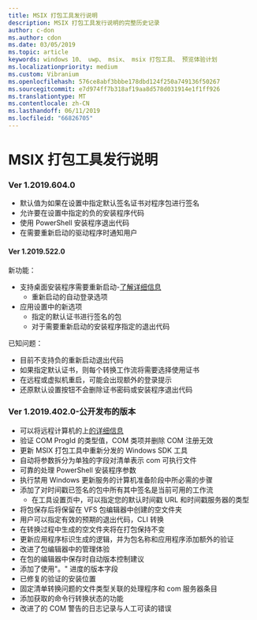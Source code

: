 ```yaml
---
title: MSIX 打包工具发行说明
description: MSIX 打包工具发行说明的完整历史记录
author: c-don
ms.author: cdon
ms.date: 03/05/2019
ms.topic: article
keywords: windows 10、 uwp、 msix、 msix 打包工具、 预览体验计划
ms.localizationpriority: medium
ms.custom: Vibranium
ms.openlocfilehash: 576ce8abf3bbbe178dbd124f250a749136f50267
ms.sourcegitcommit: e7d974ff7b318af19aa8d578d031914e1f1ff926
ms.translationtype: MT
ms.contentlocale: zh-CN
ms.lasthandoff: 06/11/2019
ms.locfileid: "66826705"
---
```

# <a name="msix-packaging-tool-release-notes"></a>MSIX 打包工具发行说明 

### <a name="ver-120196040"></a>Ver 1.2019.604.0 

- 默认值为如果在设置中指定默认签名证书对程序包进行签名
- 允许要在设置中指定的负的安装程序代码
- 使用 PowerShell 安装程序退出代码
- 在需要重新启动的驱动程序时通知用户

#### <a name="ver-120195220"></a>Ver 1.2019.522.0

新功能：

- 支持桌面安装程序需要重新启动-[了解详细信息](../support-restart.md)
    - 重新启动的自动登录选项 
- 应用设置中的新选项
    - 指定的默认证书进行签名的包 
    - 对于需要重新启动的安装程序指定的退出代码
    
已知问题：

- 目前不支持负的重新启动退出代码
- 如果指定默认证书，则每个转换工作流将需要选择使用证书
- 在远程或虚拟机重启，可能会出现额外的登录提示 
- 还原默认设置按钮不会删除证书密码或安装程序退出代码

### <a name="ver-120194020---public-release"></a>**Ver 1.2019.402.0-公开发布的版本**

 - 可以将远程计算机的上[的详细信息](../remote-conversion-setup.md)
 - 验证 COM ProgId 的类型值，COM 类项并删除 COM 注册无效
 - 更新 MSIX 打包工具中重新分发的 Windows SDK 工具 
 - 自动将参数拆分为单独的字段对清单表示 com 可执行文件
 - 可靠的处理 PowerShell 安装程序参数
 - 执行禁用 Windows 更新服务的计算机准备阶段中所必需的步骤
- 添加了对时间戳已签名的包中所有其中签名是当前可用的工作流
    - 在工具设置页中，可以指定您的默认时间戳 URL 和时间戳服务器的类型 
- 将包保存后将保留在 VFS 包编辑器中创建的空文件夹
- 用户可以指定有效的预期的退出代码，CLI 转换
- 在转换过程中生成的空文件夹将在打包保持不变
- 更新应用程序标识生成的逻辑，并为包名称和应用程序添加额外的验证 
- 改进了包编辑器中的管理体验
- 在包的编辑器中保存时自动版本控制建议
- 添加了使用"。" 进度的版本字段
- 已修复的验证的安装位置
- 固定清单转换问题的文件类型关联的处理程序和 com 服务器条目
- 添加获取的命令行转换状态的功能
- 改进了的 COM 警告的日志记录与人工可读的错误
